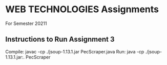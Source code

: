 # WEB TECHNOLOGIES Assignments
For Semester 20211

## Instructions to Run Assignment 3
Compile: javac -cp ./jsoup-1.13.1.jar PecScraper.java
Run: java -cp ./jsoup-1.13.1.jar:. PecScraper
